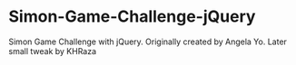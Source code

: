 # Simon-Game-Challenge-jQuery
Simon Game Challenge with jQuery. Originally created by Angela Yo. Later small tweak by KHRaza
